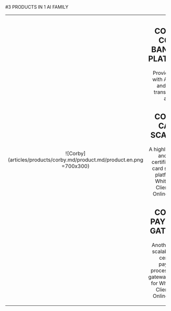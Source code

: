 <div class="product-prod" markdown="1">
#3 PRODUCTS IN 1 AI FAMILY

|||
|:--:|:--:|
| ![Corby](articles/products/corby.md/product.md/product.en.png =700x300) | <h2 class="productheader">CORBY, CORE BANKING PLATFORM</h2><p class="productdescription">Providing you with AI Tellers and a fully transactional app.</p><h2 class="productheader">CORBY, CARD SCANNER</h2><p class="productdescription">A highly scalable and PCI-certified credit card scanning platform for White Label Clients and Online Banks.</p><h2 class="productheader">CORBY, PAYMENT GATEWAY</h2><p class="productdescription">Another highly scalable,  PCI-certified payment processing and gateway platform for White Label Clients and Online Banks. </p> |
</div>